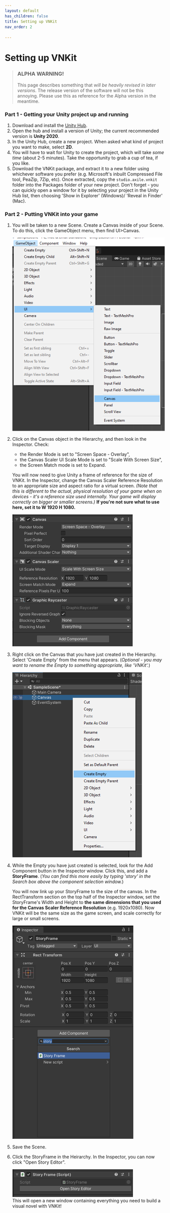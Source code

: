 ```yaml
---
layout: default
has_children: false
title: Setting up VNKit
nav_order: 2

---
```

# Setting up VNKit

> ### ALPHA WARNING!
>
> This page describes something that _will be heavily revised in later versions_. The release version of the software will not be this annoying. Please use this as reference for the Alpha version in the meantime.

### Part 1 - Getting your Unity project up and running

1. Download and install the [Unity Hub](https://unity3d.com/get-unity/download).
2. Open the hub and install a version of Unity; the current recommended version is **Unity 2020**.
3. In the Unity Hub, create a new project. When asked what kind of project you want to make, select **2D**.
4. You will have to wait for Unity to create the project, which will take _some time_ (about 2-5 minutes). Take the opportunity to grab a cup of tea, if you like.
5. Download the VNKit package, and extract it to a new folder using whichever software you prefer (e.g. Microsoft's inbuilt Compressed File tool, PeaZip, 7Zip, etc). Once extracted, copy the `studio.axile.vnkit` folder into the Packages folder of your new project. Don't forget - you can quickly open a window for it by selecting your project in the Unity Hub list, then choosing 'Show in Explorer' (Windows)/ 'Reveal in Finder' (Mac).

### Part 2 - Putting VNKit into your game

1. You will be taken to a new Scene. Create a Canvas inside of your Scene. To do this, click the GameObject menu, then find UI>Canvas.  
     
   ![](/assets/images/gameobj.png)
2. Click on the Canvas object in the Hierarchy, and then look in the Inspector. Check:
   * the Render Mode is set to "Screen Space - Overlay",
   * the Canvas Scaler UI Scale Mode is set to "Scale With Screen Size",
   * the Screen Match mode is set to Expand.

   You will now need to give Unity a frame of reference for the size of VNKit. In the Inspector, change the Canvas Scaler Reference Resolution to an appropriate size and aspect ratio for a virtual screen. _(Note that this is different to the actual, physical resolution of your game when on devices - it's a reference size used internally. Your game will display correctly on bigger or smaller screens.)_ **If you're not sure what to use here, set it to W 1920 H 1080.**

   ![](/assets/images/menu4.png)
3. Right click on the Canvas that you have just created in the Hierarchy. Select 'Create Empty' from the menu that appears. (_Optional - you may want to rename the Empty to something appropriate, like 'VNKit'._)  
     
   ![](/assets/images/menu2.png)
4. While the Empty you have just created is selected, look for the Add Component button in the Inspector window. Click this, and add a **StoryFrame**. (_You can find this more easily by typing 'story' in the Search box above the component selection window._)  
     
   You will now link up your StoryFrame to the size of the canvas. In the RectTransform section on the top half of the Inspector window, set the StoryFrame's Width and Height to **the same dimensions that you used for the Canvas Scaler Reference Resolution** (e.g. 1920x1080). Now VNKit will be the same size as the game screen, and scale correctly for large or small screens.  
     
   ![](/assets/images/menu3.png)
5. Save the Scene.
6. Click the StoryFrame in the Heirarchy. In the Inspector, you can now click "Open Story Editor". 

     
   ![](/assets/images/storyframe.png)  
   This will open a new window containing everything you need to build a visual novel with VNKit!